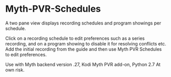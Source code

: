 # Myth-PVR-Schedules
A two pane view displays recording schedules and program showings per schedule.

Click on a recording schedule to edit preferences such as a series recording, and on a program showing to disable it for resolving conflicts etc.
Add the initial recording from the guide and then use Myth PVR Schedules to edit preferences.

Use with Myth backend version .27, Kodi Myth PVR add-on, Python 2.7  At own risk.
